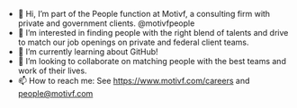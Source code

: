 - 👋 Hi, I’m part of the People function at Motivf, a consulting firm with private and government clients. @motivfpeople
- 👀 I’m interested in finding people with the right blend of talents and drive to match our job openings on private and federal client teams. 
- 🌱 I’m currently learning about GitHub!
- 💞️ I’m looking to collaborate on matching people with the best teams and work of their lives.
- 📫 How to reach me: See https://www.motivf.com/careers and people@motivf.com

<!---
motivfpeople/motivfpeople is a ✨ special ✨ repository because its `README.md` (this file) appears on your GitHub profile.
You can click the Preview link to take a look at your changes.
--->
